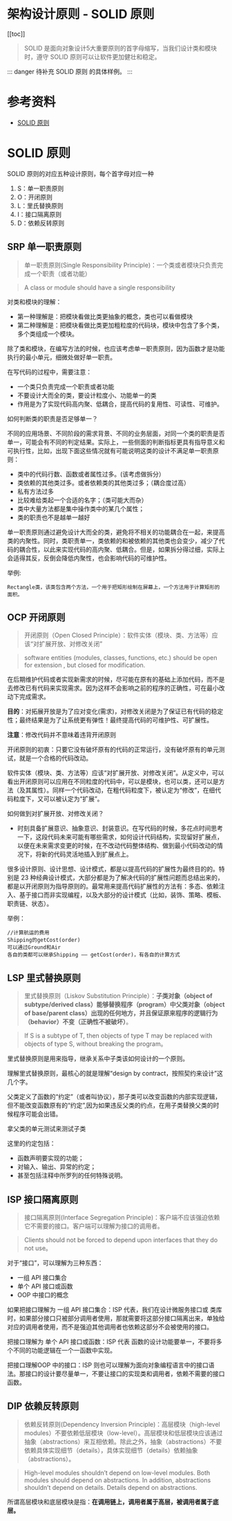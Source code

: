 # 架构设计原则 - SOLID 原则


[[toc]]

> SOLID 是面向对象设计5大重要原则的首字母缩写，当我们设计类和模块时，遵守 SOLID 原则可以让软件更加健壮和稳定。

::: danger
待补充 SOLID 原则 的具体样例。
:::

# 参考资料

* [SOLID 原则](https://blog.csdn.net/qq_37964379/article/details/113484915)

# SOLID 原则

SOLID 原则的对应五种设计原则，每个首字母对应一种

1. S：单一职责原则
2. O：开闭原则
3. L：里氏替换原则
4. I：接口隔离原则
5. D：依赖反转原则

## SRP 单一职责原则

> 单一职责原则(Single Responsibility Principle)：一个类或者模块只负责完成一个职责（或者功能）

> A class or module should have a single responsibility

对类和模块的理解：

* 第一种理解是：把模块看做比类更抽象的概念，类也可以看做模块
* 第二种理解是：把模块看做比类更加粗粒度的代码块，模块中包含了多个类，多个类组成一个模块。

除了类和模块，在编写方法的时候，也应该考虑单一职责原则，因为函数才是功能执行的最小单元，细微处做好单一职责。

在写代码的过程中，需要注意：

* 一个类只负责完成一个职责或者功能
* 不要设计大而全的类，要设计粒度小、功能单一的类
* 作用是为了实现代码高内聚、低耦合，提高代码的复用性、可读性、可维护。

如何判断类的职责是否足够单一？

不同的应用场景、不同阶段的需求背景、不同的业务层面，对同一个类的职责是否单一，可能会有不同的判定结果。实际上，一些侧面的判断指标更具有指导意义和可执行性，比如，出现下面这些情况就有可能说明这类的设计不满足单一职责原则：

* 类中的代码行数、函数或者属性过多。(该考虑做拆分）
* 类依赖的其他类过多。或者依赖类的其他类过多；（耦合度过高）
* 私有方法过多
* 比较难给类起一个合适的名字；（类可能大而杂）
* 类中大量方法都是集中操作类中的某几个属性；
* 类的职责也不是越单一越好

单一职责原则通过避免设计大而全的类，避免将不相关的功能耦合在一起，来提高类的内聚性。同时，类职责单一，类依赖的和被依赖的其他类也会变少，减少了代码的耦合性，以此来实现代码的高内聚、低耦合。但是，如果拆分得过细，实际上会适得其反，反倒会降低内聚性，也会影响代码的可维护性。

举例:

```
Rectangle类，该类包含两个方法，一个用于把矩形绘制在屏幕上，一个方法用于计算矩形的面积。
```

## OCP 开闭原则

> 开闭原则（Open Closed Principle）：软件实体（模块、类、方法等）应该“对扩展开放、对修改关闭”

> software entities (modules, classes, functions, etc.) should be open for extension , but closed for modification.

在后期维护代码或者实现新需求的时候，尽可能在原有的基础上添加代码，而不是去修改已有代码来实现需求。因为这样不会影响之前的程序的正确性，可在最小改动下完成需求。

**目的**：对拓展开放是为了应对变化(需求)，对修改关闭是为了保证已有代码的稳定性；最终结果是为了让系统更有弹性！最终提高代码的可维护性、可扩展性。

**注意**：修改代码并不意味着违背开闭原则

开闭原则的初衷：只要它没有破坏原有的代码的正常运行，没有破坏原有的单元测试，就是一个合格的代码改动。

软件实体（模块、类、方法等）应该“对扩展开放、对修改关闭”。从定义中，可以看出开闭原则可以应用在不同粒度的代码中，可以是模块，也可以类，还可以是方法（及其属性）。同样一个代码改动，在粗代码粒度下，被认定为“修改”，在细代码粒度下，又可以被认定为“扩展”。

如何做到对扩展开放、对修改关闭？

* 时刻具备扩展意识、抽象意识、封装意识。在写代码的时候，多花点时间思考一下，这段代码未来可能有哪些需求，如何设计代码结构，实现留好扩展点，以便在未来需求变更的时候，在不改动代码整体结构、做到最小代码改动的情况下，将新的代码灵活地插入到扩展点上。

很多设计原则、设计思想、设计模式，都是以提高代码的扩展性为最终目的的。特别是 23 种经典设计模式，大部分都是为了解决代码的扩展性问题而总结出来的，都是以开闭原则为指导原则的。最常用来提高代码扩展性的方法有：多态、依赖注入、基于接口而非实现编程，以及大部分的设计模式（比如，装饰、策略、模板、职责链、状态）。

举例：

```
//计算航运的费用
Shipping的getCost(order)
可以通过Ground和Air
各自的类都可以继承Shipping —— getCost(order)，有各自的计算方式
```

## LSP 里式替换原则

> 里式替换原则（Liskov Substitution Principle）：**子类对象（object of subtype/derived class）能够替换程序（program）中父类对象（object of base/parent class）出现的任何地方，并且保证原来程序的逻辑行为（behavior）不变（正确性不被破坏）**。

> If S is a subtype of T, then objects of type T may be replaced with objects of type S, without breaking the program。

里式替换原则是用来指导，继承关系中子类该如何设计的一个原则。

理解里式替换原则，最核心的就是理解“design by contract，按照契约来设计”这几个字。

父类定义了函数的“约定”（或者叫协议），那子类可以改变函数的内部实现逻辑，但不能改变函数原有的“约定”,因为如果违反父类的约点，在用子类替换父类的时候程序可能会出错。

拿父类的单元测试来测试子类

这里的约定包括：

* 函数声明要实现的功能；
* 对输入、输出、异常的约定；
* 甚至包括注释中所罗列的任何特殊说明。

## ISP 接口隔离原则

> 接口隔离原则(Interface Segregation Principle)：客户端不应该强迫依赖它不需要的接口。客户端可以理解为接口的调用者。

> Clients should not be forced to depend upon interfaces that they do not use。

对于“接口”，可以理解为三种东西：

* 一组 API 接口集合
* 单个 API 接口或函数
* OOP 中接口的概念

如果把接口理解为 一组 API 接口集合：ISP 代表，我们在设计微服务接口或 类库时，如果部分接口只被部分调用者使用，那就需要将这部分接口隔离出来，单独给对应的调用者使用，而不是强迫其他调用者也依赖这部分不会被使用的接口。

把接口理解为 单个 API 接口或函数：ISP 代表 函数的设计功能要单一，不要将多个不同的功能逻辑在一个一函数中实现。

把接口理解OOP 中的接口：ISP 则也可以理解为面向对象编程语言中的接口语法。那接口的设计要尽量单一，不要让接口的实现类和调用者，依赖不需要的接口函数。

## DIP 依赖反转原则

> 依赖反转原则(Dependency Inversion Principle)：高层模块（high-level modules）不要依赖低层模块（low-level）。高层模块和低层模块应该通过抽象（abstractions）来互相依赖。除此之外，抽象（abstractions）不要依赖具体实现细节（details），具体实现细节（details）依赖抽象（abstractions）。

> High-level modules shouldn’t depend on low-level modules. Both modules should depend on abstractions. In addition, abstractions shouldn’t depend on details. Details depend on abstractions.

所谓高层模块和底层模块是指：**在调用链上，调用者属于高层，被调用者属于底层。**
